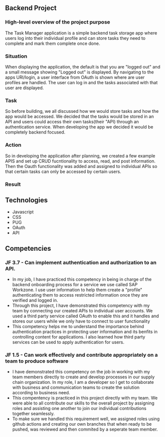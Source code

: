 ## Backend Project
### High-level overview of the project purpose
The Task Manager application is a simple backend task storage app where users log into their individual profile and can store tasks they need to complete and mark them complete once done.


### Situation
When displaying the application, the default is that you are "logged out" and a small message showing "Logged out" is displayed. By navigating to the apps URl/login, a user interface from OAuth is shown where are user profiles are handled. The user can log in and the tasks associated with that user are displayed. 

### Task
So before building, we all discussed how we would store tasks and how the app would be accessed. We decided that the tasks would be stored in an API and users could access their own tasks(their "API) through an authentication service. When developing the app we decided it would be completely backend focused. 

### Action
So in developing the application after planning, we created a few example APIS and set up CRUD fucntionality to access, read, and post information. Then the Oauth functionality was added and assigned to individual APIs so that certain tasks can only be accessed by certain users.

### Result


## Technologies
- Javascript
- CSS
- PUG
- OAuth
- API

## Competencies
### JF 3.7 - Can implement authentication and authorization to an API. 
- In my job, I have practiced this competency in being in charge of the backend onboarding process for a service we use called SAP Workzone. I use user information to help them create a "profile" authenticating them to access restricted information once they are verified and logged in.
- Through this project, I have demonstrated this competency with my team by connecting our created APIs to individual user accounts. We used a third party service called OAuth to enable this and it handles and stores our users while we only have to connect to user functionality
- This competency helps me to understand the importance behind authentication practices in protecting user information and its benfits in controlling content for applications. I also learned how third party services can be used to apply authentication for users.

### JF 1.5 - Can work effectively and contribute appropriately on a team to produce software 
- I have demonstrated this competency on the job in working with my team members directly to create and develop processes in our supply chain organization. In my role, I am a developer so I get to collaborate with business and communication teams to create the solution according to business need.
- This compentency is practiced in this project directly with my team. We were able to all contribute our skills to the overall project by assigning roles and assisting one another to join our individual contributions together seamlessly.
- To make sure we handled this requirement well, we assigned roles using github actions and creating our own branches that when ready to be pushed, was reviewed and then commited by a seperate team member. 

